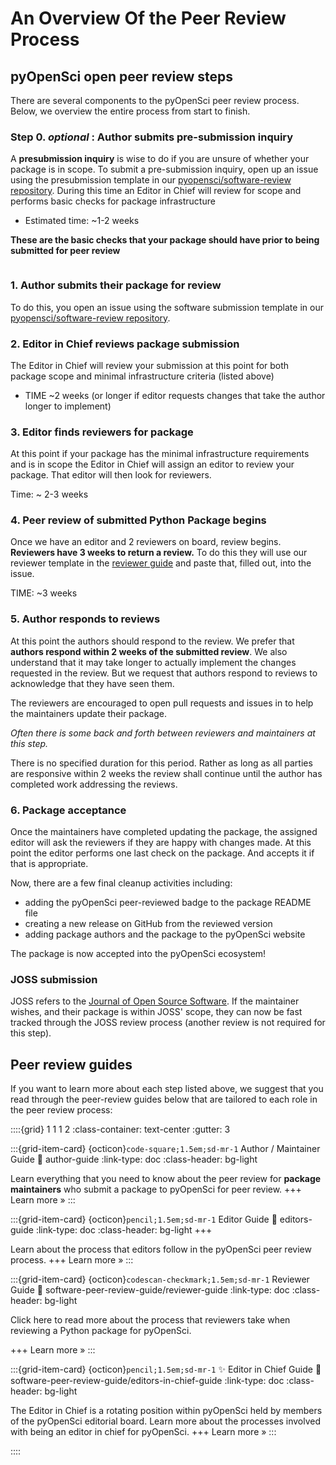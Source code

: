# An Overview Of the Peer Review Process

## pyOpenSci open peer review steps
There are several components to the pyOpenSci peer review process. Below, we overview the entire process
from start to finish.

### Step 0. *optional* : Author submits pre-submission inquiry
A **presubmission inquiry** is wise to do if you are unsure of whether your package 
is in scope. To submit a pre-submission inquiry, open up an issue using the presubmission template in our [pyopensci/software-review repository](https://github.com/pyOpenSci/software-review/issues/new/choose/). During this time an Editor in Chief will review for scope and performs 
basic checks for package infrastructure

- Estimated time: ~1-2 weeks

**These are the basic checks that your package should have prior to being submitted for peer review**

```{include} ../checks.md
```

### 1. Author submits their package for review

To do this, you open an issue using the software submission template in our
[pyopensci/software-review repository](https://github.com/pyOpenSci/software-review/issues/new/choose/).

### 2. Editor in Chief reviews package submission

The Editor in Chief will review your submission at this point for both package scope and minimal infrastructure criteria 
(listed above) 
- TIME ~2 weeks (or longer if editor requests changes that take the author longer to implement)

### 3. Editor finds reviewers for package 
At this point if your package has the minimal infrastructure
requirements and is in scope the Editor in Chief will assign an editor 
to review your package. That editor will then look 
for reviewers.

Time: ~ 2-3 weeks

### 4. Peer review of submitted Python Package begins 
Once we have an editor and 2 reviewers on board, review begins. **Reviewers have 3 weeks to return a review.** To do this
they will use our reviewer template in the [reviewer guide](reviewer-guide.md) and paste that, filled out, into the issue.

TIME: ~3 weeks 

### 5. Author responds to reviews

At this point the authors should respond to the review. We prefer that **authors
respond within 2 weeks of the submitted review**. We also understand that it may 
take longer to actually implement the changes requested in the review. But we
request that authors respond to reviews to acknowledge
that they have seen them.

The reviewers are encouraged to open pull requests and issues in to help the 
maintainers update their package.

*Often there is some back and forth between reviewers and maintainers at this step.*

There is no specified duration for this period. Rather as long as all 
parties are responsive within 2 weeks the review shall continue until the author has completed work addressing the reviews.

### 6. Package acceptance

Once the maintainers have completed updating the package, the assigned editor 
will ask the reviewers if they are happy with changes made. At this point the 
editor performs one last check on the package. And accepts it if that is appropriate.
 
Now, there are a few final cleanup activities including:
 
 * adding the pyOpenSci peer-reviewed badge to the package README file
 * creating a new release on GitHub from the reviewed version
 * adding package authors and the package to the pyOpenSci website 
 
The package is now accepted into the pyOpenSci ecosystem!

### JOSS submission

JOSS refers to the [Journal of Open Source Software](https://joss.theoj.org/). If the maintainer wishes, and their package is within JOSS' scope, they can now
be fast tracked through the JOSS review process (another review is not required 
for this step).

## Peer review guides

If you want to learn more about each step listed above, we suggest that you read 
through the peer-review guides below that are tailored to each role in the peer review process:


::::{grid} 1 1 1 2
:class-container: text-center
:gutter: 3

:::{grid-item-card} {octicon}`code-square;1.5em;sd-mr-1` Author / Maintainer Guide
:link: author-guide
:link-type: doc
:class-header: bg-light

Learn everything that you need to know about the peer review  for **package maintainers** who submit a package to pyOpenSci for peer review. 
+++
Learn more »
:::

:::{grid-item-card} {octicon}`pencil;1.5em;sd-mr-1` Editor Guide
:link: editors-guide
:link-type: doc
:class-header: bg-light
+++

Learn about the process that editors follow in the pyOpenSci peer review 
process.
+++
Learn more »
:::

:::{grid-item-card} {octicon}`codescan-checkmark;1.5em;sd-mr-1` Reviewer Guide
:link: software-peer-review-guide/reviewer-guide
:link-type: doc
:class-header: bg-light

Click here to read more about the process that reviewers take when reviewing 
a Python package for pyOpenSci. 

+++
Learn more »
:::

:::{grid-item-card} {octicon}`pencil;1.5em;sd-mr-1` ✨ Editor in Chief Guide
:link: software-peer-review-guide/editors-in-chief-guide
:link-type: doc
:class-header: bg-light

The Editor in Chief is a rotating position within pyOpenSci held by members 
of the pyOpenSci editorial board. Learn more about the processes involved with 
being an editor in chief for pyOpenSci.
+++
Learn more »
:::

::::

